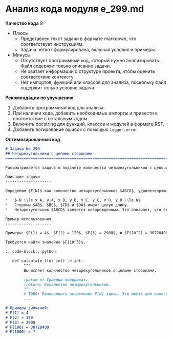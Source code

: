 # Анализ кода модуля e_299.md

**Качество кода**
9
-  Плюсы
    - Представлен текст задачи в формате markdown, что соответствует инструкциям.
    - Задача четко сформулирована, включая условия и примеры.
-  Минусы
    - Отсутствует программный код, который нужно анализировать. Файл содержит только описание задачи.
    - Не хватает информации о структуре проекта, чтобы оценить соответствие контексту.
    - Нет импортов, функций или классов для анализа, поскольку файл содержит только условие задачи.

**Рекомендации по улучшению**
1. Добавить программный код для анализа.
2. При наличии кода, добавить необходимые импорты и привести в соответствие с остальным кодом.
3. Включить docstring для функций, классов и модулей в формате RST.
4. Добавить логирование ошибок с помощью `logger.error`.

**Оптимизированный код**

```markdown
# Задача No 299
## Четырехугольники с целыми сторонами
=========================================================================================

Рассматривается задача о подсчете количества четырехугольников с целочисленными координатами вершин и целыми длинами сторон.

Описание задачи
--------------------

Определим $F(N)$ как количество четырехугольников $ABCD$, удовлетворяющих следующим условиям:

*   $-N \\le x_A, y_A, x_B, y_B, x_C, y_C, x_D, y_D \\le N$
*   Стороны $AB$, $BC$, $CD$ и $DA$ имеют целую длину.
*   Четырехугольник $ABCD$ является невырожденным. Это означает, что его площадь строго больше нуля.

Пример использования
--------------------

Примеры: $F(1) = 4$, $F(2) = 120$, $F(3) = 2908$, и $F(10^2) = 30728400$.

Требуется найти значение $F(10^3)$.

.. code-block:: python

   def calculate_f(n: int) -> int:
        """
        Вычисляет количество четырехугольников с целыми сторонами.

        :param n: Граница координат.
        :return: Количество четырехугольников.
        """
        # TODO: Реализовать вычисление F(N) здесь. Это место для вашего кода
        ...

# Примеры значений:
# F(1) = 4
# F(2) = 120
# F(3) = 2908
# F(100) = 30728400
# F(1000) = ?


```